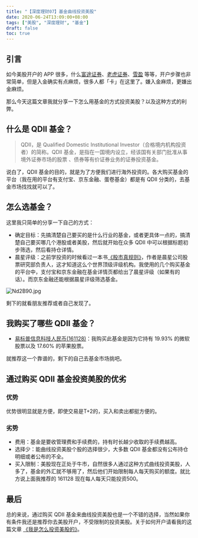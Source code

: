 ```yaml
---
title: "【深度理财07】基金曲线投资美股"
date: 2020-06-24T13:09:00+08:00
tags: ["美股", "深度理财", "基金"] 
draft: false
toc: true
---
```


## 引言

如今美股开户的 APP 很多，什么[富途证券](http://link.3li3.com/futu)、[老虎证券](http://link.3li3.com/tiger)、[雪盈](http://link.3li3.com/xueying) 等等，开户步骤也非常简单，但是入金确实有点麻烦，很多人都「卡」在这里了。嫌入金麻烦，更嫌出金麻烦。

那么今天这篇文章我就分享一下怎么用基金的方式投资美股？以及这种方式的利弊。

<!--more-->

## 什么是 QDII 基金？

> QDII，是 Qualified Domestic Institutional Investor（合格境内机构投资者）的简称。QDII 基金，是指在一国境内设立，经该国有关部门批准从事境外证券市场的股票 、债券等有价证券业务的证券投资基金。

说白了，QDII 基金的目的，就是为了方便我们进行海外投资的。各大购买基金的平台（我在用的平台有支付宝、京东金融、蛋卷基金）都是有 QDII 分类的，去基金市场找找就可以了。

## 怎么选基金？

这里我只简单的分享一下自己的方式：

- 确定目标：先搞清楚自己要买的是什么行业的基金，或者更具体一点的，搞清楚自己要买哪几个港股或者美股，然后就开始在众多 QDII 中可以根据标题初步筛选，然后看持仓详情。
- 晨星评级：之前学投资的时候看过一本书[《股市真规则》](https://book.douban.com/subject/1728725/)，作者是晨星公司股票研究部负责人，这才知道这么个世界顶级评级机构。我使用的几个购买基金的平台中，支付宝和京东金融在基金详情页都给出了晨星评级（如果有的话）。而京东金融还能根据晨星评级筛选基金。

![Nd2B90.jpg](https://s1.ax1x.com/2020/06/24/Nd2B90.jpg)

剩下的就看朋友推荐或者自己发现了。

## 我购买了哪些 QDII 基金？

- [易标普信息科技人民币(161128)](http://fund.eastmoney.com/161128.html)：我购买此基金是因为它持有 19.93% 的微软股票以及 17.60% 的苹果股票。

就推荐这一个靠谱的，剩下的自己去基金市场挑吧。

## 通过购买 QDII 基金投资美股的优劣

### 优势

优势很明显就是方便，即使交易是T+2的，买入和卖出都挺方便的。

### 劣势

- 费用：基金是要收管理费和手续费的，持有时长越少收取的手续费越高。
- 选择少：能曲线投资美股个股的选择很少，大多数 QDII 基金都没有公布持仓明细或者公布的不全。
- 买入限制：美股现在正处于牛市，自然很多人通过这种方式曲线投资美股，人多了，基金的外汇就不够用了，然后他们开始限制每人每天购买的额度。就比方说上面我推荐的 161128 现在每人每天只能投资500。


## 最后

总的来说，通过购买 QDII 基金来曲线投资美股也是一个不错的选择，当然如果你有条件我还是推荐你去美股开户，不受限制的投资美股。关于如何开户请看我的这篇文章 [《我是怎么投资美股的》](https://blog.forecho.com/how-do-i-invest-in-american-stocks.html)。